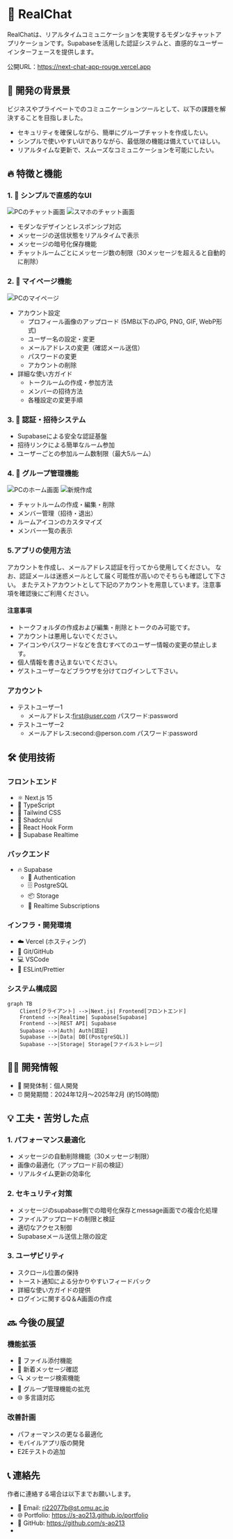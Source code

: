 # 💬 RealChat

RealChatは、リアルタイムコミュニケーションを実現するモダンなチャットアプリケーションです。Supabaseを活用した認証システムと、直感的なユーザーインターフェースを提供します。

公開URL：https://next-chat-app-rouge.vercel.app

## 🌟 開発の背景景

ビジネスやプライベートでのコミュニケーションツールとして、以下の課題を解決することを目指しました。

- セキュリティを確保しながら、簡単にグループチャットを作成したい。
- シンプルで使いやすいUIでありながら、最低限の機能は備えていてほしい。
- リアルタイムな更新で、スムーズなコミュニケーションを可能にしたい。

## 🔥 特徴と機能

### 1. 📱 シンプルで直感的なUI

![PCのチャット画面](/public/img/chat-PC.png)
![スマホのチャット画面](/public/img/chat-mobile.png)

- モダンなデザインとレスポンシブ対応
- メッセージの送信状態をリアルタイムで表示
- メッセージの暗号化保存機能
- チャットルームごとにメッセージ数の制限（30メッセージを超えると自動的に削除）

### 2. 👤 マイページ機能

![PCのマイページ](/public/img/mypage1.png)

- アカウント設定
  - プロフィール画像のアップロード (5MB以下のJPG, PNG, GIF, WebP形式)
  - ユーザー名の設定・変更
  - メールアドレスの変更（確認メール送信）
  - パスワードの変更
  - アカウントの削除
- 詳細な使い方ガイド
  - トークルームの作成・参加方法
  - メンバーの招待方法
  - 各種設定の変更手順

### 3. 🔐 認証・招待システム

- Supabaseによる安全な認証基盤
- 招待リンクによる簡単なルーム参加
- ユーザーごとの参加ルーム数制限（最大5ルーム）

### 4. 👥 グループ管理機能

![PCのホーム画面](/public/img/home-pc.png)
![新規作成](/public/img/new-chatroom.png)

- チャットルームの作成・編集・削除
- メンバー管理（招待・退出）
- ルームアイコンのカスタマイズ
- メンバー一覧の表示

### 5.アプリの使用方法

アカウントを作成し、メールアドレス認証を行ってから使用してください。
なお、認証メールは迷惑メールとして届く可能性が高いのでそちらも確認して下さい。
またテストアカウントとして下記のアカウントを用意しています。注意事項を確認後にご利用ください。

#### 注意事項

- トークフォルダの作成および編集・削除とトークのみ可能です。
- アカウントは悪用しないでください。
- アイコンやパスワードなどを含むすべてのユーザー情報の変更の禁止します。
- 個人情報を書き込まないでください。
- ゲストユーザーなどブラウザを分けてログインして下さい。

### アカウント

- テストユーザー1
  - メールアドレス:first@user.com パスワード:password
- テストユーザー2
  - メールアドレス:second:@person.com パスワード:password

## 🛠️ 使用技術

### フロントエンド

- ⚛️ Next.js 15
- 📘 TypeScript
- 🎨 Tailwind CSS
- 🎯 Shadcn/ui
- 📝 React Hook Form
- 🔄 Supabase Realtime

### バックエンド

- 🔥 Supabase
  - 🔑 Authentication
  - 🗄️ PostgreSQL
  - 📦 Storage
  - 🔄 Realtime Subscriptions

### インフラ・開発環境

- ☁️ Vercel (ホスティング)
- 🔧 Git/GitHub
- 💻 VSCode
- 🧹 ESLint/Prettier

### システム構成図

```mermaid
graph TB
    Client[クライアント] -->|Next.js| Frontend[フロントエンド]
    Frontend -->|Realtime| Supabase[Supabase]
    Frontend -->|REST API| Supabase
    Supabase -->|Auth| Auth[認証]
    Supabase -->|Data| DB[(PostgreSQL)]
    Supabase -->|Storage| Storage[ファイルストレージ]
```

## 👨‍💻 開発情報

- 👤 開発体制：個人開発
- ⏰ 開発期間：2024年12月〜2025年2月 (約150時間)

## 💡 工夫・苦労した点

### 1. パフォーマンス最適化

- メッセージの自動削除機能（30メッセージ制限）
- 画像の最適化（アップロード前の検証）
- リアルタイム更新の効率化

### 2. セキュリティ対策

- メッセージのsupabase側での暗号化保存とmessage画面での複合化処理
- ファイルアップロードの制限と検証
- 適切なアクセス制御
- Supabaseメール送信上限の設定

### 3. ユーザビリティ

- スクロール位置の保持
- トースト通知による分かりやすいフィードバック
- 詳細な使い方ガイドの提供
- ログインに関するQ＆A画面の作成

## 🔜 今後の展望

### 機能拡張

- 📎 ファイル添付機能
- 📨 新着メッセージ確認
- 🔍 メッセージ検索機能
- 👥 グループ管理機能の拡充
- 🌐 多言語対応

### 改善計画

- パフォーマンスの更なる最適化
- モバイルアプリ版の開発
- E2Eテストの追加

## 📞 連絡先

作者に連絡する場合は以下までお願いします。

- 📧 Email: ri22077b@st.omu.ac.jp
- 🌐 Portfolio: https://s-ao213.github.io/portfolio
- 💼 GitHub: https://github.com/s-ao213
- 
